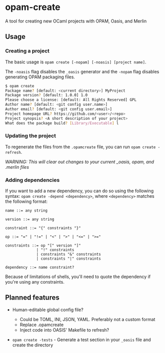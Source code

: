 # opam-create
A tool for creating new OCaml projects with OPAM, Oasis, and Merlin

## Usage

### Creating a project

The basic usage is `opam create [-nopam] [-noasis] [project name]`.

The `-noasis` flag disables the `_oasis` generator and the `-nopam` flag disables generating OPAM packaging files.

```bash
$ opam create
Package name? [default: <current directory>] MyProject
Package version? [default: 1.0.0] 1.0
Please choose a license: [default: All Rights Reserved] GPL
Author name? [default: <git config user.name>]
Author email? [default: <git config user.email>]
Project homepage URL? https://github.com/<user>/<repo>
Project synopsis? <A short description of your project>
What does the package build? [Library/Executable] l
```

### Updating the project

To regenerate the files from the `.opamcreate` file, you can run `opam create -refresh`.

*WARNING: This will clear out changes to your current _oasis, opam, and .merlin files*

### Adding dependencies

If you want to add a new dependency, you can do so using the following syntax: `opam create -depend <dependency>`,
where `<dependency>` matches the following format:

```
name ::= any string

version ::= any string

constraint ::= "{" constraints "}"

op ::= "=" | "!=" | "<" | ">" | "<=" | ">="

constraints ::= op "[" version "]"
              | "!" constraints
              | constraints "&" constraints
              | constraints "|" constraints

dependency ::= name constraint?
```

Because of limitations of shells, you'll need to quote the dependency if you're using any constraints.

## Planned features

* Human-editable global config file?
  + Could be TOML, INI, JSON, YAML. Preferably not a custom format
  + Replace .opamcreate
  + Inject code into OASIS' Makefile to refresh?

* `opam create -tests` - Generate a test section in your `_oasis` file and create the directory
